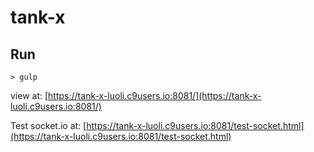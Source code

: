 tank-x
=======


Run
-----
~~~~
> gulp
~~~~

view at: [https://tank-x-luoli.c9users.io:8081/](https://tank-x-luoli.c9users.io:8081/)

Test socket.io at: [https://tank-x-luoli.c9users.io:8081/test-socket.html](https://tank-x-luoli.c9users.io:8081/test-socket.html)
